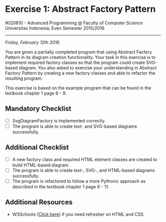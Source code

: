 Exercise 1: Abstract Factory Pattern
====================================

IKI20810 - Advanced Programming @ Faculty of Computer Science 
Universitas Indonesia, Even Semester 2015/2016

* * *

*Friday, February 12th 2016*

You are given a partially completed program that using Abstract 
Factory Pattern in its diagram creation functionality. Your task 
in this exercise is to implement required factory classes so that 
the program could create SVG-based diagram. You also asked to 
exercise your understanding in Abstract Factory Pattern by 
creating a new factory classes and able to refactor the resulting 
program.

This exercise is based on the example program that can be found in 
the textbook chapter 1 page 6 - 9.

Mandatory Checklist
-------------------

* [ ] SvgDiagramFactory is implemented correctly.
* [ ] The program is able to create text- and SVG-based diagrams 
successfully. 

Additional Checklist
--------------------

* [ ] A new factory class and required HTML element classes are 
created to build HTML-based diagram.
* [ ] The program is able to create text-, SVG-, and HTML-based 
diagrams successfully.
* [ ] The program is refactored to follow a more Pythonic approach 
as described in the textbook chapter 1 page 9 - 11.

Additional Resources
--------------------

- W3Schools ([Click here](http://www.w3schools.com/)) if you need 
refresher on HTML and CSS.


